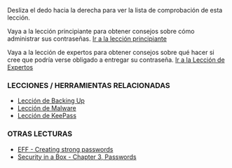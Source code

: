 [Title]: # (¿Y ahora qué?)
[Order]: # (4)

Desliza el dedo hacia la derecha para ver la lista de comprobación de esta lección.

Vaya a la lección principiante para obtener consejos sobre cómo administrar sus contraseñas.
[Ir a la lección principiante](umbrella://lesson/passwords/1)

Vaya a la lección de expertos para obtener consejos sobre qué hacer si cree que podría verse obligado a entregar su contraseña.
[Ir a la Lección de Expertos](umbrella://lesson/passwords/2)

### LECCIONES / HERRAMIENTAS RELACIONADAS

*   [Lección de Backing Up](umbrella://lesson/backing-up)
*   [Lección de Malware](umbrella://lesson/malware)
*   [Lección de KeePass](umbrella://tools/keepassx)

### OTRAS LECTURAS

*   [EFF - Creating strong passwords](https://ssd.eff.org/en/module/creating-strong-passwords)
*   [Security in a Box - Chapter 3, Passwords](https://securityinabox.org/chapter-3)